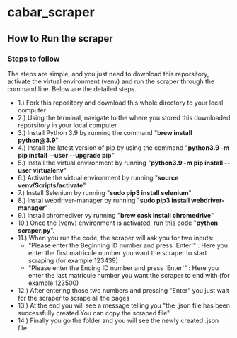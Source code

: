 # cabar_scraper
## How to Run the scraper
### Steps to follow
The steps are simple, and you just need to download this reporsitory, activate the virtual environment (venv) and run the scraper through the command line.
Below are the detailed steps.
- 1.) Fork this repository and download this whole directory to your local computer
- 2.) Using the terminal, navigate to the where you stored this downloaded reporsitory in your local computer
- 3.) Install Python 3.9 by running the command "__brew install python@3.9__"
- 4.) Install the latest version of pip by using the command "__python3.9 -m pip install --user --upgrade pip__"
- 5.) Install the virtual environment by running "__python3.9 -m pip install --user virtualenv__"
- 6.) Activate the virtual environment by running "__source venv/Scripts/activate__"
- 7.) Install Selenium by running "__sudo pip3 install selenium__"
- 8.) Instal webdriver-manager by running "__sudo pip3 install webdriver-manager__"
- 9.) Install chromediver vy running "__brew cask install chromedrive__"
- 10.) Once the (venv) environment is activated, run this code "__python scraper.py__".
- 11.) When you run the code, the scraper will ask you for two inputs:
  - "Please enter the Beginning ID number and press 'Enter'" : Here you enter the first matricule number you want the scraper to start scraping (for example 123439)
  - "Please enter the Ending ID number and press 'Enter'" : Here you enter the last matricule number you want the scraper to end with (for example 123500)
- 12.) After entering those two numbers and pressing "Enter" you just wait for the scraper to scrape all the pages
- 13.) At the end you will see a message telling you "the .json file has been successfully created.You can copy the scraped file".
- 14.) Finally you go the folder and you will see the newly created .json file.
